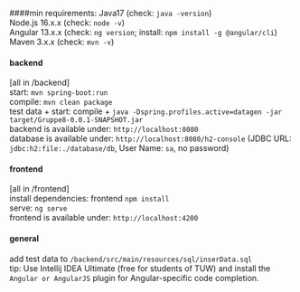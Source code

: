####min requirements:
Java17 (check: ```java -version```)  
Node.js 16.x.x (check: ```node -v```)  
Angular 13.x.x (check: ```ng version```; install: ```npm install -g @angular/cli```)  
Maven 3.x.x (check: ```mvn -v```)

#### backend
[all in /backend]  
start: ```mvn spring-boot:run```  
compile: ```mvn clean package```  
test data + start: compile + ```java -Dspring.profiles.active=datagen -jar target/Gruppe8-0.0.1-SNAPSHOT.jar```  
backend is available under: ```http://localhost:8080```  
database is available under: ```http://localhost:8080/h2-console``` (JDBC URL: ```jdbc:h2:file:./database/db```, User Name: ```sa```,
no password)

#### frontend
[all in /frontend]  
install dependencies: frontend ```npm install```  
serve: ```ng serve```  
frontend is available under: ```http://localhost:4200```

#### general
add test data to ```/backend/src/main/resources/sql/inserData.sql```  
tip: Use Intellij IDEA Ultimate (free for students of TUW) and install the 
 ```Angular or AngularJS``` plugin for Angular-specific code completion. 